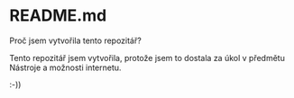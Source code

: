 # README.md

Proč jsem vytvořila tento repozitář?

Tento repozitář jsem vytvořila, protože jsem to dostala za úkol v předmětu Nástroje a možnosti internetu.

:-))
